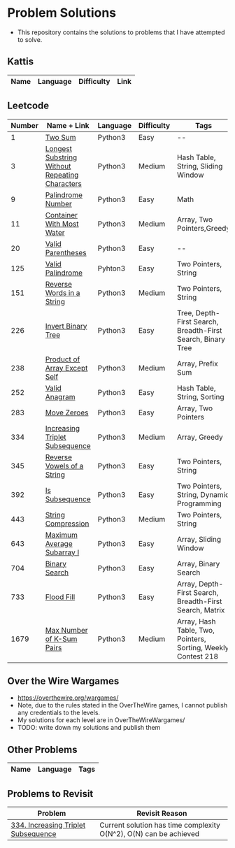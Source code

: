 # Problem Solutions

- This repository contains the solutions to problems that I have attempted to solve.

## Kattis

|Name|Language|Difficulty|Link|
|---|---|---|---|

## Leetcode

|Number|Name + Link|Language|Difficulty|Tags|
|---|---|---|---|---|
|1|[Two Sum](https://leetcode.com/problems/two-sum/description/)|Python3|Easy|--|
|3|[Longest Substring Without Repeating Characters](https://leetcode.com/problems/longest-substring-without-repeating-characters/description/)|Python3|Medium|Hash Table, String, Sliding Window|
|9|[Palindrome Number](https://leetcode.com/problems/palindrome-number)|Python3|Easy|Math|
|11|[Container With Most Water](https://leetcode.com/problems/container-with-most-water?envType=study-plan-v2&envId=leetcode-75)|Python3|Medium|Array, Two Pointers,Greedy|
|20|[Valid Parentheses](https://leetcode.com/problems/valid-parentheses/description/)|Python3|Easy|--|
|125|[Valid Palindrome](https://leetcode.com/problems/valid-palindrome/description/)|Pyhton3|Easy|Two Pointers, String|
|151|[Reverse Words in a String](https://leetcode.com/problems/reverse-words-in-a-string?envType=study-plan-v2&envId=leetcode-75)|Python3|Medium|Two Pointers, String|
|226|[Invert Binary Tree](https://leetcode.com/problems/invert-binary-tree/description/)|Python3|Easy|Tree, Depth-First Search, Breadth-First Search, Binary Tree|
|238|[Product of Array Except Self](https://leetcode.com/problems/product-of-array-except-self?envType=study-plan-v2&envId=leetcode-75)|Python3|Medium|Array, Prefix Sum|
|252|[Valid Anagram](https://leetcode.com/problems/valid-anagram/description/)|Python3|Easy|Hash Table, String, Sorting|
|283|[Move Zeroes](https://leetcode.com/problems/move-zeroes?envType=study-plan-v2&envId=leetcode-75)|Python3|Easy|Array, Two Pointers|
|334|[Increasing Triplet Subsequence](https://leetcode.com/problems/increasing-triplet-subsequence?envType=study-plan-v2&envId=leetcode-75)|Python3|Medium|Array, Greedy|
|345|[Reverse Vowels of a String](https://leetcode.com/problems/reverse-vowels-of-a-string?envType=study-plan-v2&envId=leetcode-75)|Python3|Easy|Two Pointers, String|
|392|[Is Subsequence](https://leetcode.com/problems/is-subsequence?envType=study-plan-v2&envId=leetcode-75)|Python3|Easy|Two Pointers, String, Dynamic Programming|
|443|[String Compression](https://leetcode.com/problems/string-compression?envType=study-plan-v2&envId=leetcode-75)|Python3|Medium|Two Pointers, String|
|643|[Maximum Average Subarray I](https://leetcode.com/problems/maximum-average-subarray-i?envType=study-plan-v2&envId=leetcode-75)|Python3|Easy|Array, Sliding Window|
|704|[Binary Search](https://leetcode.com/problems/binary-search/description/)|Python3|Easy|Array, Binary Search|
|733|[Flood Fill](https://leetcode.com/problems/flood-fill/description/)|Python3|Easy|Array, Depth-First Search, Breadth-First Search, Matrix|
|1679|[Max Number of K-Sum Pairs](https://leetcode.com/problems/max-number-of-k-sum-pairs?envType=study-plan-v2&envId=leetcode-75)|Python3|Medium|Array, Hash Table, Two, Pointers, Sorting, Weekly Contest 218|

## Over the Wire Wargames

- <https://overthewire.org/wargames/>
- Note, due to the rules stated in the OverTheWire games, I cannot publish any credentials to the levels.
- My solutions for each level are in OverTheWireWargames/
- TODO: write down my solutions and publish them

## Other Problems

|Name|Language|Tags|
|---|---|---|

## Problems to Revisit

|Problem|Revisit Reason|
|---|---|
|[334. Increasing Triplet Subsequence](https://leetcode.com/problems/increasing-triplet-subsequence?envType=study-plan-v2&envId=leetcode-75)|Current solution has time complexity O(N^2), O(N) can be achieved|
